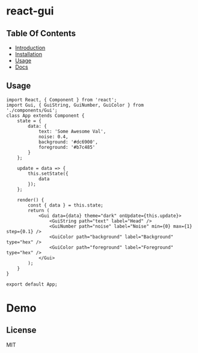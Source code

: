 # react-gui

## Table Of Contents

-  [Introduction](#introduction)
-  [Installation](#installation)
-  [Usage](#usage)
-  [Docs](#docs)

## Usage

```
import React, { Component } from 'react';
import Gui, { GuiString, GuiNumber, GuiColor } from './components/Gui';
class App extends Component {
	state = {
		data: {
			text: 'Some Awesome Val',
			noise: 0.4,
			background: '#dc6900',
			foreground: '#b7c485'
		}
	};

	update = data => {
		this.setState({
			data
		});
	};

	render() {
		const { data } = this.state;
		return (
			<Gui data={data} theme="dark" onUpdate={this.update}>
				<GuiString path="text" label="Head" />
				<GuiNumber path="noise" label="Noise" min={0} max={1} step={0.1} />
				<GuiColor path="background" label="Background" type="hex" />
				<GuiColor path="foreground" label="Foreground" type="hex" />
			</Gui>
		);
	}
}

export default App;
```

# Demo

## License

MIT
